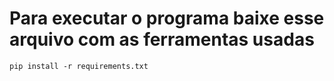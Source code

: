 # Para executar o programa baixe esse arquivo com as ferramentas usadas
```pip install -r requirements.txt```



